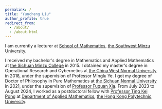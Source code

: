 ```yaml
---
permalink: /
title: "Yuncheng Liu"
author_profile: true
redirect_from: 
  - /about/
  - /about.html
---
```



I am currently a lecturer at [School of Mathematics](https://sxxy.swun.edu.cn/), [the Southwest Minzu University](https://www.swun.edu.cn/). 


I received my bachelor's degree in Mathematics and Applied Mathematics at [the Sichuan Minzu College](https://www.scun.edu.cn/) in 2015. I obtained my master's degree in Operational Research and Cybernetics at [the China West Normal University](https://www.cwnu.edu.cn/) in 2018, under the supervision of Professor Minglu Ye. I got my degree of Doctor of Philosophy in Pure Mathematics at [the Sichuan Normal University](https://www.sicnu.edu.cn/index.html) in 2021, under the supervision of [Professor Fuquan Xia](http://139.155.71.72:81/HomePage.aspx?ID=14). From July 2023 to August 2024, I worked as a postdoctoral fellow with [Professor Ting Kei Pong](https://www.polyu.edu.hk/ama/profile/pong/) at [Department of Applied Mathematics](https://www.polyu.edu.hk/ama/), [the Hong Kong Polytechnic University](https://www.polyu.edu.hk/). 

